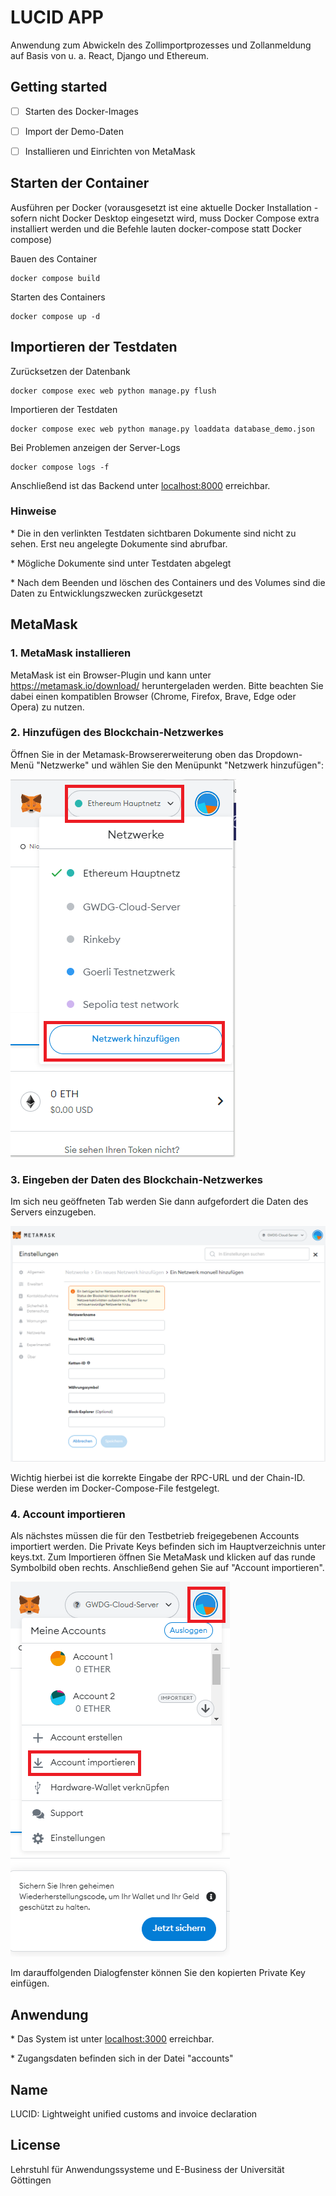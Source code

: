 # LUCID APP

Anwendung zum Abwickeln des Zollimportprozesses und Zollanmeldung auf Basis von u. a. React, Django und Ethereum.

## Getting started

- [ ] Starten des Docker-Images 
- [ ] Import der Demo-Daten
- [ ] Installieren und Einrichten von MetaMask


## Starten der Container 

Ausführen per Docker (vorausgesetzt ist eine aktuelle Docker Installation - sofern nicht Docker Desktop eingesetzt wird, muss Docker Compose extra installiert werden und die Befehle lauten docker-compose statt Docker compose)

Bauen des Container 

    docker compose build 

Starten des Containers

    docker compose up -d 


## Importieren der Testdaten

Zurücksetzen der Datenbank 

    docker compose exec web python manage.py flush

Importieren der Testdaten 

    docker compose exec web python manage.py loaddata database_demo.json

Bei Problemen anzeigen der Server-Logs 

    docker compose logs -f 

Anschließend ist das Backend unter [localhost:8000](http://localhost:8000) erreichbar. 

### Hinweise 

\* Die in den verlinkten Testdaten sichtbaren Dokumente sind nicht zu sehen. Erst neu angelegte Dokumente sind abrufbar.

\* Mögliche Dokumente sind unter Testdaten abgelegt

\* Nach dem Beenden und löschen des Containers und des Volumes sind die Daten zu Entwicklungszwecken zurückgesetzt


## MetaMask

### 1. MetaMask installieren

MetaMask ist ein Browser-Plugin und kann unter https://metamask.io/download/ heruntergeladen werden. Bitte beachten Sie dabei einen kompatiblen Browser (Chrome, Firefox, Brave, Edge oder Opera) zu nutzen.

### 2. Hinzufügen des Blockchain-Netzwerkes

Öffnen Sie in der Metamask-Browsererweiterung oben das Dropdown-Menü "Netzwerke" und wählen Sie den Menüpunkt "Netzwerk hinzufügen":

![Netzwerk](readme/netzwerk1.png)

### 3. Eingeben der Daten des Blockchain-Netzwerkes

Im sich neu geöffneten Tab werden Sie dann aufgefordert die Daten des Servers einzugeben.

![Serverdaten](readme/image.png)

Wichtig hierbei ist die korrekte Eingabe der RPC-URL und der Chain-ID. Diese werden im Docker-Compose-File festgelegt.

### 4. Account importieren

Als nächstes müssen die für den Testbetrieb freigegebenen Accounts importiert werden. Die Private Keys befinden sich im Hauptverzeichnis unter keys.txt.
Zum Importieren öffnen Sie MetaMask und klicken auf das runde Symbolbild oben rechts. Anschließend gehen Sie auf "Account importieren".

![Accounts](readme/account.png)

Im darauffolgenden Dialogfenster können Sie den kopierten Private Key einfügen.


## Anwendung

\* Das System ist unter [localhost:3000](http://localhost:3000) erreichbar. 

\* Zugangsdaten befinden sich in der Datei "accounts"

## Name

LUCID: Lightweight unified customs and invoice declaration

## License

Lehrstuhl für Anwendungssysteme und E-Business der Universität Göttingen
